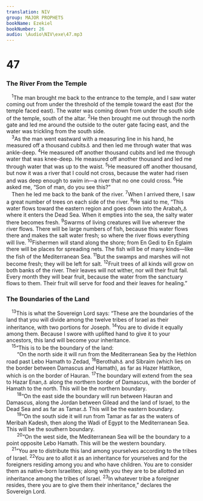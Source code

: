 ```yaml
---
translation: NIV
group: MAJOR PROPHETS
bookName: Ezekiel 
bookNumber: 26
audio: \Audio\NIV\exe\47.mp3
---
```


<div class="title"><h1>47</h1><h3>The River From the Temple </h3></div>
<span class="verse exe_47_1"> <sup>1</sup>The man brought me back to the entrance to the temple, and I saw water coming out from under the threshold of the temple toward the east (for the temple faced east). The water was coming down from under the south side of the temple, south of the altar. </span>
<span class="verse exe_47_2"><sup>2</sup>He then brought me out through the north gate and led me around the outside to the outer gate facing east, and the water was trickling from the south side. <br/></span>
<span class="verse exe_47_3"> <sup>3</sup>As the man went eastward with a measuring line in his hand, he measured off a thousand cubits<a data-toggle="tooltip" data-placement="bottom" title="That is, about 1,700 feet or about 530 meters">⚓</a> and then led me through water that was ankle-deep. </span>
<span class="verse exe_47_4"><sup>4</sup>He measured off another thousand cubits and led me through water that was knee-deep. He measured off another thousand and led me through water that was up to the waist. </span>
<span class="verse exe_47_5"><sup>5</sup>He measured off another thousand, but now it was a river that I could not cross, because the water had risen and was deep enough to swim in—a river that no one could cross. </span>
<span class="verse exe_47_6"><sup>6</sup>He asked me, “Son of man, do you see this?” <br/> Then he led me back to the bank of the river. </span>
<span class="verse exe_47_7"><sup>7</sup>When I arrived there, I saw a great number of trees on each side of the river. </span>
<span class="verse exe_47_8"><sup>8</sup>He said to me, “This water flows toward the eastern region and goes down into the Arabah,<a data-toggle="tooltip" data-placement="bottom" title="Or the Jordan Valley">⚓</a> where it enters the Dead Sea. When it empties into the sea, the salty water there becomes fresh. </span>
<span class="verse exe_47_9"><sup>9</sup>Swarms of living creatures will live wherever the river flows. There will be large numbers of fish, because this water flows there and makes the salt water fresh; so where the river flows everything will live. </span>
<span class="verse exe_47_10"><sup>10</sup>Fishermen will stand along the shore; from En Gedi to En Eglaim there will be places for spreading nets. The fish will be of many kinds—like the fish of the Mediterranean Sea. </span>
<span class="verse exe_47_11"><sup>11</sup>But the swamps and marshes will not become fresh; they will be left for salt. </span>
<span class="verse exe_47_12"><sup>12</sup>Fruit trees of all kinds will grow on both banks of the river. Their leaves will not wither, nor will their fruit fail. Every month they will bear fruit, because the water from the sanctuary flows to them. Their fruit will serve for food and their leaves for healing.” <br/></span>
<div class="title"><h3>The Boundaries of the Land </h3></div>
<span class="verse exe_47_13"> <sup>13</sup>This is what the Sovereign Lord says: “These are the boundaries of the land that you will divide among the twelve tribes of Israel as their inheritance, with two portions for Joseph. </span>
<span class="verse exe_47_14"><sup>14</sup>You are to divide it equally among them. Because I swore with uplifted hand to give it to your ancestors, this land will become your inheritance. <br/></span>
<span class="verse exe_47_15"> <sup>15</sup>“This is to be the boundary of the land: <br/>  “On the north side it will run from the Mediterranean Sea by the Hethlon road past Lebo Hamath to Zedad, </span>
<span class="verse exe_47_16"><sup>16</sup>Berothah<a data-toggle="tooltip" data-placement="bottom" title="See Septuagint and 48:1; Hebrew road to go into Zedad, 16Hamath, Berothah .">⚓</a> and Sibraim (which lies on the border between Damascus and Hamath), as far as Hazer Hattikon, which is on the border of Hauran. </span>
<span class="verse exe_47_17"><sup>17</sup>The boundary will extend from the sea to Hazar Enan,<a data-toggle="tooltip" data-placement="bottom" title="Hebrew Enon, a variant of Enan">⚓</a> along the northern border of Damascus, with the border of Hamath to the north. This will be the northern boundary. <br/></span>
<span class="verse exe_47_18">  <sup>18</sup>“On the east side the boundary will run between Hauran and Damascus, along the Jordan between Gilead and the land of Israel, to the Dead Sea and as far as Tamar.<a data-toggle="tooltip" data-placement="bottom" title="See Syriac; Hebrew Israel. You will measure to the Dead Sea.">⚓</a> This will be the eastern boundary. <br/></span>
<span class="verse exe_47_19">  <sup>19</sup>“On the south side it will run from Tamar as far as the waters of Meribah Kadesh, then along the Wadi of Egypt to the Mediterranean Sea. This will be the southern boundary. <br/></span>
<span class="verse exe_47_20">  <sup>20</sup>“On the west side, the Mediterranean Sea will be the boundary to a point opposite Lebo Hamath. This will be the western boundary. <br/></span>
<span class="verse exe_47_21"> <sup>21</sup>“You are to distribute this land among yourselves according to the tribes of Israel. </span>
<span class="verse exe_47_22"><sup>22</sup>You are to allot it as an inheritance for yourselves and for the foreigners residing among you and who have children. You are to consider them as native-born Israelites; along with you they are to be allotted an inheritance among the tribes of Israel. </span>
<span class="verse exe_47_23"><sup>23</sup>In whatever tribe a foreigner resides, there you are to give them their inheritance,” declares the Sovereign Lord. <br/></span>
